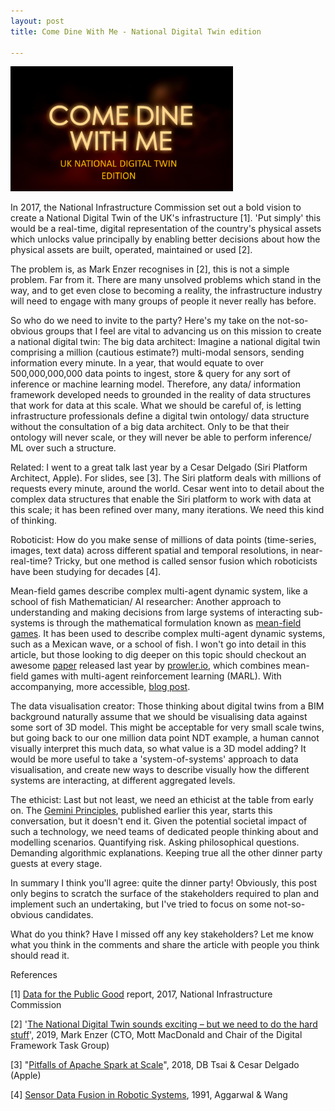 ```yaml
---
layout: post
title: Come Dine With Me - National Digital Twin edition

---
```


<div class="img-div" markdown="0">
<img src="/images/cdwm.png" height="200" />
</div>


In 2017, the National Infrastructure Commission set out a bold vision to create a National Digital Twin of the UK's infrastructure [1]. 'Put simply' this would be a real-time, digital representation of the country's physical assets which unlocks value principally by enabling better decisions about how the physical assets are built, operated, maintained or used [2].

The problem is, as Mark Enzer recognises in [2], this is not a simple problem. Far from it. There are many unsolved problems which stand in the way, and to get even close to becoming a reality, the infrastructure industry will need to engage with many groups of people it never really has before.

So who do we need to invite to the party? Here's my take on the not-so-obvious groups that I feel are vital to advancing us on this mission to create a national digital twin:
The big data architect: Imagine a national digital twin comprising a million (cautious estimate?) multi-modal sensors, sending information every minute. In a year, that would equate to over 500,000,000,000 data points to ingest, store & query for any sort of inference or machine learning model. Therefore, any data/ information framework developed needs to grounded in the reality of data structures that work for data at this scale. What we should be careful of, is letting infrastructure professionals define a digital twin ontology/ data structure without the consultation of a big data architect. Only to be that their ontology will never scale, or they will never be able to perform inference/ ML over such a structure.

Related: I went to a great talk last year by a Cesar Delgado (Siri Platform Architect, Apple). For slides, see [3]. The Siri platform deals with millions of requests every minute, around the world. Cesar went into to detail about the complex data structures that enable the Siri platform to work with data at this scale; it has been refined over many, many iterations. We need this kind of thinking.

Roboticist: How do you make sense of millions of data points (time-series, images, text data) across different spatial and temporal resolutions, in near-real-time? Tricky, but one method is called sensor fusion which roboticists have been studying for decades [4]. 

Mean-field games describe complex multi-agent dynamic system, like a school of fish
Mathematician/ AI researcher: Another approach to understanding and making decisions from large systems of interacting sub-systems is through the mathematical formulation known as [mean-field games](http://www.science4all.org/article/mean-field-games/). It has been used to describe complex multi-agent dynamic systems, such as a Mexican wave, or a school of fish. I won't go into detail in this article, but those looking to dig deeper on this topic should checkout an awesome [paper](https://arxiv.org/pdf/1803.05028.pdf) released last year by [prowler.io](https://www.prowler.io/), which combines mean-field games with multi-agent reinforcement learning (MARL). With accompanying, more accessible, [blog post](https://www.prowler.io/blog/decentralised-learning-with-many-many-agents).

The data visualisation creator: Those thinking about digital twins from a BIM background naturally assume that we should be visualising data against some sort of 3D model. This might be acceptable for very small scale twins, but going back to our one million data point NDT example, a human cannot visually interpret this much data, so what value is a 3D model adding? It would be more useful to take a 'system-of-systems' approach to data visualisation, and create new ways to describe visually how the different systems are interacting, at different aggregated levels.

The ethicist: Last but not least, we need an ethicist at the table from early on. The [Gemini Principles](https://www.cdbb.cam.ac.uk/Resources/ResoucePublications/TheGeminiPrinciples.pdf), published earlier this year, starts this conversation, but it doesn't end it. Given the potential societal impact of such a technology, we need teams of dedicated people thinking about and modelling scenarios. Quantifying risk. Asking philosophical questions. Demanding algorithmic explanations. Keeping true all the other dinner party guests at every stage.

In summary
I think you'll agree: quite the dinner party! Obviously, this post only begins to scratch the surface of the stakeholders required to plan and implement such an undertaking, but I've tried to focus on some not-so-obvious candidates.

What do you think? Have I missed off any key stakeholders? Let me know what you think in the comments and share the article with people you think should read it.

References

[1] [Data for the Public Good](https://www.nic.org.uk/publications/data-public-good/) report, 2017, National Infrastructure Commission

[2] '[The National Digital Twin sounds exciting – but we need to do the hard stuff](https://www.ice.org.uk/news-and-insight/the-civil-engineer/april-2019/national-digital-twin-sounds-exciting)', 2019, Mark Enzer (CTO, Mott MacDonald and Chair of the Digital Framework Task Group)

[3] "[Pitfalls of Apache Spark at Scale](https://databricks.com/session/apple-talk)", 2018, DB Tsai & Cesar Delgado (Apple)

[4] [Sensor Data Fusion in Robotic Systems](https://www.sciencedirect.com/science/article/pii/B978012012739950015X), 1991, Aggarwal & Wang